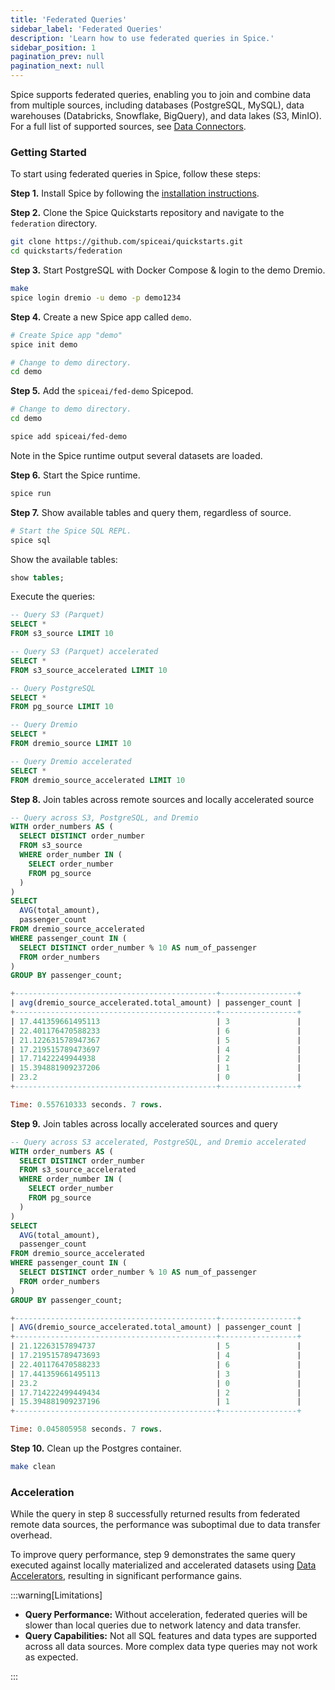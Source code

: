 ```yaml
---
title: 'Federated Queries'
sidebar_label: 'Federated Queries'
description: 'Learn how to use federated queries in Spice.'
sidebar_position: 1
pagination_prev: null
pagination_next: null
---
```


Spice supports federated queries, enabling you to join and combine data from multiple sources, including databases (PostgreSQL, MySQL), data warehouses (Databricks, Snowflake, BigQuery), and data lakes (S3, MinIO). For a full list of supported sources, see [Data Connectors](/components/data-connectors/index.md).

### Getting Started

To start using federated queries in Spice, follow these steps:

**Step 1.** Install Spice by following the [installation instructions](/getting-started/index.md).

**Step 2.** Clone the Spice Quickstarts repository and navigate to the `federation` directory.

```bash
git clone https://github.com/spiceai/quickstarts.git
cd quickstarts/federation
```

**Step 3.** Start PostgreSQL with Docker Compose & login to the demo Dremio.

```bash
make
spice login dremio -u demo -p demo1234
```

**Step 4.** Create a new Spice app called `demo`.

```bash
# Create Spice app "demo"
spice init demo

# Change to demo directory.
cd demo
```

**Step 5.** Add the `spiceai/fed-demo` Spicepod.

```bash
# Change to demo directory.
cd demo

spice add spiceai/fed-demo
```

Note in the Spice runtime output several datasets are loaded.

**Step 6.** Start the Spice runtime.

```bash
spice run
```

**Step 7.** Show available tables and query them, regardless of source.

```bash
# Start the Spice SQL REPL.
spice sql
```

Show the available tables:

```sql
show tables;
```

Execute the queries:

```sql
-- Query S3 (Parquet)
SELECT *
FROM s3_source LIMIT 10

-- Query S3 (Parquet) accelerated
SELECT *
FROM s3_source_accelerated LIMIT 10

-- Query PostgreSQL
SELECT *
FROM pg_source LIMIT 10

-- Query Dremio
SELECT *
FROM dremio_source LIMIT 10

-- Query Dremio accelerated
SELECT *
FROM dremio_source_accelerated LIMIT 10
```

**Step 8.** Join tables across remote sources and locally accelerated source

```sql
-- Query across S3, PostgreSQL, and Dremio
WITH order_numbers AS (
  SELECT DISTINCT order_number
  FROM s3_source
  WHERE order_number IN (
    SELECT order_number
    FROM pg_source
  )
)
SELECT
  AVG(total_amount),
  passenger_count
FROM dremio_source_accelerated
WHERE passenger_count IN (
  SELECT DISTINCT order_number % 10 AS num_of_passenger
  FROM order_numbers
)
GROUP BY passenger_count;

+---------------------------------------------+-----------------+
| avg(dremio_source_accelerated.total_amount) | passenger_count |
+---------------------------------------------+-----------------+
| 17.441359661495113                          | 3               |
| 22.401176470588233                          | 6               |
| 21.122631578947367                          | 5               |
| 17.219515789473697                          | 4               |
| 17.71422249944938                           | 2               |
| 15.394881909237206                          | 1               |
| 23.2                                        | 0               |
+---------------------------------------------+-----------------+

Time: 0.557610333 seconds. 7 rows.
```

**Step 9.** Join tables across locally accelerated sources and query

```sql
-- Query across S3 accelerated, PostgreSQL, and Dremio accelerated
WITH order_numbers AS (
  SELECT DISTINCT order_number
  FROM s3_source_accelerated
  WHERE order_number IN (
    SELECT order_number
    FROM pg_source
  )
)
SELECT
  AVG(total_amount),
  passenger_count
FROM dremio_source_accelerated
WHERE passenger_count IN (
  SELECT DISTINCT order_number % 10 AS num_of_passenger
  FROM order_numbers
)
GROUP BY passenger_count;

+---------------------------------------------+-----------------+
| AVG(dremio_source_accelerated.total_amount) | passenger_count |
+---------------------------------------------+-----------------+
| 21.12263157894737                           | 5               |
| 17.219515789473693                          | 4               |
| 22.401176470588233                          | 6               |
| 17.441359661495113                          | 3               |
| 23.2                                        | 0               |
| 17.714222499449434                          | 2               |
| 15.394881909237196                          | 1               |
+---------------------------------------------+-----------------+

Time: 0.045805958 seconds. 7 rows.
```

**Step 10.** Clean up the Postgres container.

```bash
make clean
```

### Acceleration

While the query in step 8 successfully returned results from federated remote data sources, the performance was suboptimal due to data transfer overhead.

To improve query performance, step 9 demonstrates the same query executed against locally materialized and accelerated datasets using [Data Accelerators](/components/data-accelerators/index.md), resulting in significant performance gains.

:::warning[Limitations]

- **Query Performance:** Without acceleration, federated queries will be slower than local queries due to network latency and data transfer.
- **Query Capabilities:** Not all SQL features and data types are supported across all data sources. More complex data type queries may not work as expected.

:::
